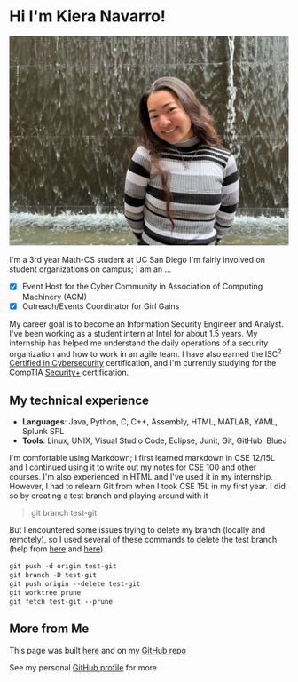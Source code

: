 # Hi I'm Kiera Navarro!

[<img src="IMG_0706.jpg">]()

I'm a 3rd year Math-CS student at UC San Diego
I'm fairly involved on student organizations on campus; I am an ...
- [X] Event Host for the Cyber Community in Association of Computing Machinery (ACM)
- [X] Outreach/Events Coordinator for Girl Gains

My career goal is to become an Information Security Engineer and Analyst. I've been working as a student intern at Intel for about 1.5 years. My internship has helped me understand the daily operations of a security organization and how to work in an agile team. I have also earned the ISC<sup>2</sup> [Certified in Cybersecurity](https://www.isc2.org/certified-in-cybersecurity?filter=featured&searchRoot=A82B5ABE5FF04271998AE8A4B5D7DEFD) certification, and I'm currently studying for the CompTIA [Security+](https://www.comptia.org/certifications/security) certification. 



## My technical experience

* **Languages**: Java, Python, C, C++, Assembly, HTML, MATLAB, YAML, Splunk SPL
* **Tools**: Linux, UNIX, Visual Studio Code, Eclipse, Junit, Git, GitHub, BlueJ 

I'm comfortable using Markdown; I first learned markdown in CSE 12/15L and I continued using it to write out my notes for CSE 100 and other courses. I'm also experienced in HTML and I've used it in my internship. <br>
However, I had to relearn Git from when I took CSE 15L in my first year. I did so by creating a test branch and playing around with it
> git branch test-git

But I encountered some issues trying to delete my branch (locally and remotely), so I used several of these commands to delete the test branch (help from [here](https://www.git-tower.com/learn/git/faq/delete-remote-branch) and [here](https://stackoverflow.com/questions/2003505/how-do-i-delete-a-git-branch-locally-and-remotely))
```
git push -d origin test-git
git branch -D test-git
git push origin --delete test-git
git worktree prune
git fetch test-git --prune
```

## More from Me

This page was built [here](https://github.com/kieraliz/cse110/blob/main/index.md) and on my [GitHub repo](https://github.com/kieraliz/cse110)

See my personal [GitHub profile](https://github.com/kieraliz) for more
